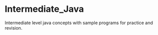 # Intermediate_Java
Intermediate level java concepts with sample programs for practice and revision. 
